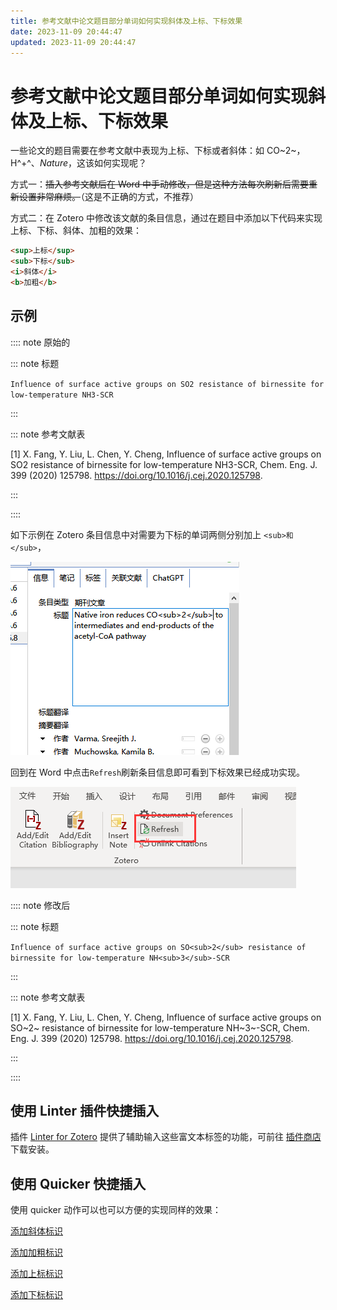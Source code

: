 ```yaml
---
title: 参考文献中论文题目部分单词如何实现斜体及上标、下标效果
date: 2023-11-09 20:44:47
updated: 2023-11-09 20:44:47
---
```


# 参考文献中论文题目部分单词如何实现斜体及上标、下标效果

一些论文的题目需要在参考文献中表现为上标、下标或者斜体：如 CO~2~，H^+^、_Nature_，这该如何实现呢？

方式一：~~插入参考文献后在 Word 中手动修改，但是这种方法每次刷新后需要重新设置非常麻烦。~~（这是不正确的方式，不推荐）

方式二：在 Zotero 中修改该文献的条目信息，通过在题目中添加以下代码来实现上标、下标、斜体、加粗的效果：

```html
<sup>上标</sup>
<sub>下标</sub>
<i>斜体</i>
<b>加粗</b>
```

## 示例

:::: note 原始的

::: note 标题

`Influence of surface active groups on SO2 resistance of birnessite for low-temperature NH3-SCR`

:::

::: note 参考文献表

[1] X. Fang, Y. Liu, L. Chen, Y. Cheng, Influence of surface active groups on SO2 resistance of birnessite for low-temperature NH3-SCR, Chem. Eng. J. 399 (2020) 125798. <https://doi.org/10.1016/j.cej.2020.125798>.

:::

::::

如下示例在 Zotero 条目信息中对需要为下标的单词两侧分别加上 `<sub>和</sub>`，

![通过在题目中添加代码实现下标效果](../../assets/image-通过在题目中添加代码实现下标效果.png)

回到在 Word 中点击`Refresh`刷新条目信息即可看到下标效果已经成功实现。

![点击`Refresh`刷新条目信息](../../assets/image-Refresh.png)

:::: note 修改后

::: note 标题

`Influence of surface active groups on SO<sub>2</sub> resistance of birnessite for low-temperature NH<sub>3</sub>-SCR`

:::

::: note 参考文献表

[1] X. Fang, Y. Liu, L. Chen, Y. Cheng, Influence of surface active groups on SO~2~ resistance of birnessite for low-temperature NH~3~-SCR, Chem. Eng. J. 399 (2020) 125798. <https://doi.org/10.1016/j.cej.2020.125798>.

:::

::::

## 使用 Linter 插件快捷插入

插件 [Linter for Zotero](https://github.com/northword/zotero-format-metadata) 提供了辅助输入这些富文本标签的功能，可前往 [插件商店](https://plugins.zotero-chinese.com)下载安装。

## 使用 Quicker 快捷插入

使用 quicker 动作可以也可以方便的实现同样的效果：

[添加斜体标识](https://getquicker.net/Sharedaction?code=98c3d460-22b5-49ab-99c2-08d9c6b06ad1)

[添加加粗标识](https://getquicker.net/Sharedaction?code=dc815b9a-f463-4233-99c5-08d9c6b06ad1)

[添加上标标识](https://getquicker.net/Sharedaction?code=dee60abc-d1f5-40ad-99c3-08d9c6b06ad1)

[添加下标标识](https://getquicker.net/Sharedaction?code=b44c0592-89fa-41c2-99c4-08d9c6b06ad1)
